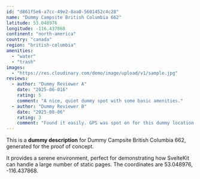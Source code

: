 ```yaml
---
id: "d861f5e6-a7cc-49e2-8aa0-5601452c4c28"
name: "Dummy Campsite British Columbia 662"
latitude: 53.048976
longitude: -116.437868
continent: "north-america"
country: "canada"
region: "british-columbia"
amenities:
  - "water"
  - "trash"
images:
  - "https://res.cloudinary.com/demo/image/upload/v1/sample.jpg"
reviews:
  - author: "Dummy Reviewer A"
    date: "2025-06-016"
    rating: 5
    comment: "A nice, quiet dummy spot with some basic amenities."
  - author: "Dummy Reviewer B"
    date: "2025-08-06"
    rating: 3
    comment: "Found it easily. GPS was spot on for this dummy location."
---
```


This is a **dummy description** for Dummy Campsite British Columbia 662, generated for the proof of concept.

It provides a serene environment, perfect for demonstrating how SvelteKit can handle a large number of static pages. The coordinates are 53.048976, -116.437868.
